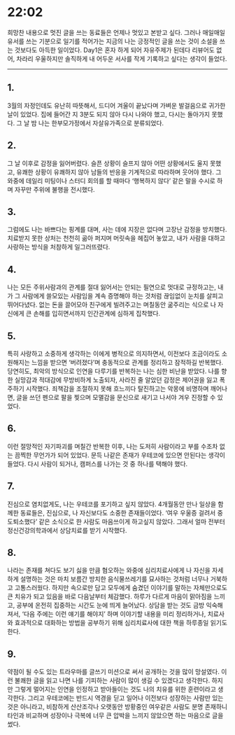 # 22:02

희망찬 내용으로 멋진 글을 쓰는 동료들은 언제나 멋있고 본받고 싶다. 
그러나 매일매일 유서를 쓰는 기분으로 일기를 적어가는 지금의 나는 긍정적인 글을 쓰는 것이 소설을 쓰는 것보다도 아득한 일이었다.
Day1은 혼자 하게 되어 자유주제가 된데다 리뷰어도 없어, 차라리 우울하지만 솔직하게 내 어두운 서사를 작게 기록하고 싶다는 생각이 들었다.

---

## 1.
3월의 자정인데도 유난히 따뜻해서, 드디어 겨울이 끝났다며 가벼운 발걸음으로 귀가한 날이 있었다. 집에 들어간 지 3분도 되지 않아 다시 나와야 했고, 다시는 돌아가지 못했다. 그 날 밤 나는 한부모가정에서 자살유가족으로 분류되었다.

## 2.
그 날 이후로 감정을 잃어버렸다. 슬픈 상황이 슬프지 않아 어떤 상황에서도 울지 못했고, 유쾌한 상황이 유쾌하지 않아 남들의 반응을 기계적으로 따라하며 웃어야 했다. 그 와중에 데일리 미팅이나 스터디 회의를 할 때마다 ‘행복하지 않다’ 같은 말을 수시로 하며 자꾸만 주위에 불행을 전시했다.

## 3.
그럼에도 나는 바쁘다는 핑계를 대며, 사는 데에 지장은 없다며 고장난 감정을 방치했다. 치료받지 못한 상처는 천천히 곪아 퍼지며 머릿속을 헤집어 놓았고, 내가 사람을 대하고 사랑하는 방식을 처참하게 일그러뜨렸다.

## 4.
나는 모든 주위사람과의 관계를 절대 잃어서는 안되는 필연으로 멋대로 규정하고는, 내가 그 사람에게 쓸모있는 사람임을 계속 증명해야 하는 것처럼 끊임없이 눈치를 살피고 뛰어다녔다. 없는 돈을 끌어모아 친구에게 빌려주고는 며칠동안 굶주리는 식으로 나 자신에게 큰 손해를 입히면서까지 인간관계에 심하게 집착했다.

## 5.
특히 사랑하고 소중하게 생각하는 이에게 병적으로 의지하면서, 이전보다 조금이라도 소원해지는 느낌을 받으면 ‘버려졌다’며 충동적으로 관계를 정리하고 잠적하길 반복했다.
당연히도, 최악의 방식으로 인연을 다루기를 반복하는 나는 심한 비난을 받았다. 나를 향한 실망감과 적대감에 무방비하게 노출되자, 사라진 줄 알았던 감정은 제어권을 잃고 폭주하기 시작했다.
죄책감을 조절하지 못해 흐느끼다 탈진하고는 악몽에 비명하며 깨어나면, 글을 쓰던 펜으로 팔을 찢으며 모멸감을 문신으로 새기고 나서야 겨우 진정할 수 있었다.

## 6.
이런 절망적인 자기파괴를 며칠간 반복한 이후, 나는 도저히 사람이라고 부를 수조차 없는 끔찍한 무언가가 되어 있었다. 문득 나같은 존재가 우테코에 있으면 안된다는 생각이 들었다. 다시 사람이 되거나, 캠퍼스를 나가는 것 중 하나를 택해야 했다.

## 7.
진심으로 염치없게도, 나는 우테코를 포기하고 싶지 않았다. 4개월동안 만나 일상을 함께한 동료들은, 진심으로, 나 자신보다도 소중한 존재들이었다. ‘여우 우울증 걸려서 중도퇴소했다’ 같은 소식으로 한 사람도 마음쓰이게 하고싶지 않았다. 그래서 얼마 전부터 정신건강의학과에서 상담치료를 받기 시작했다.

## 8.
나라는 존재를 쳐다도 보기 싫을 만큼 혐오하는 와중에 심리치료사에게 나 자신을 자세하게 설명하는 것은 마치 보름간 방치한 음식물쓰레기를 묘사하는 것처럼 너무나 거북하고 고통스러웠다.
하지만 속으로만 담고 모두에게 숨겼던 이야기를 말하는 자체만으로도 큰 치유가 되고 있음을 바로 다음날부터 체감했다. 하루가 다르게 마음이 맑아짐을 느끼고, 공부에 온전히 집중하는 시간도 눈에 띄게 늘어났다.
상담을 받는 것도 금방 익숙해져서, ‘다음 주에는 이런 얘기를 해야지’ 하며 이야기할 내용을 미리 정리하거나, 치료사와 효과적으로 대화하는 방법을 공부하기 위해 심리치료사에 대한 책을 하루종일 읽기도 한다.

## 9.
약점이 될 수도 있는 트라우마를 글쓰기 미션으로 써서 공개하는 것을 많이 망설였다. 이런 불쾌한 글을 읽고 나면 나를 기피하는 사람이 많이 생길 수 있겠다고 생각한다. 하지만 그렇게 멀어지는 인연을 인정하고 받아들이는 것도 나의 치유를 위한 훈련이라고 생각한다.
그리고 우테코에는 반드시 역경을 딛고 일어나 이전보다 성장하는 사람만 있는 것은 아니라고, 비참하게 산산조각나 오랫동안 방황중인 여우같은 사람도 분명 존재하니
타인과 비교하며 성장이나 극복에 너무 큰 압박을 느끼지 않았으면 하는 마음으로 글을 썼다.